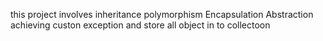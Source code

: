 this project involves
inheritance
polymorphism
Encapsulation
Abstraction
achieving custon exception
and store all object in to collectoon
